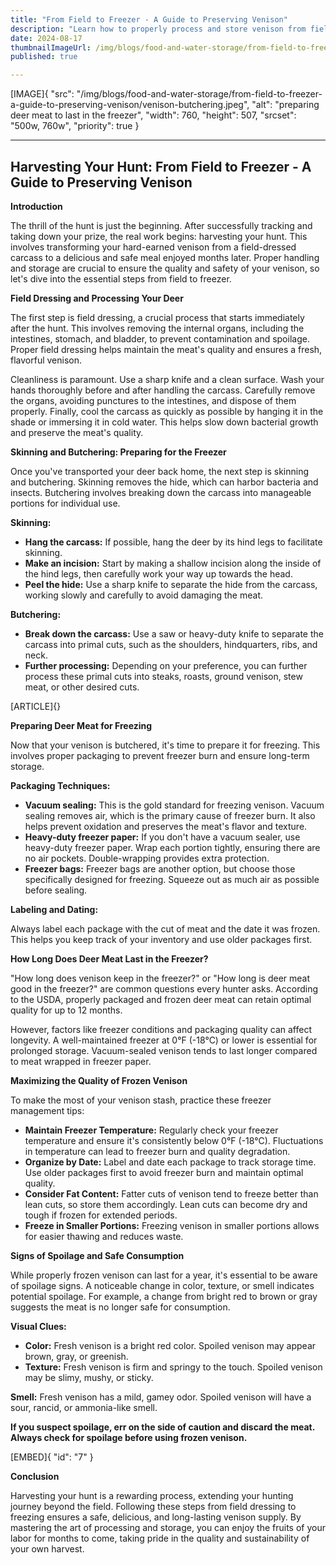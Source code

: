 ```yaml
---
title: "From Field to Freezer - A Guide to Preserving Venison"
description: "Learn how to properly process and store venison from field dressing to freezing, maximizing its quality and shelf life. Discover how long deer meat lasts in the freezer, how to prevent freezer burn, and identify signs of spoilage."
date: 2024-08-17
thumbnailImageUrl: /img/blogs/food-and-water-storage/from-field-to-freezer-a-guide-to-preserving-venison/venison-butchering.jpeg
published: true

---
```


[IMAGE]{ "src": "/img/blogs/food-and-water-storage/from-field-to-freezer-a-guide-to-preserving-venison/venison-butchering.jpeg", "alt": "preparing deer meat to last in the freezer", "width": 760, "height": 507, "srcset": "500w, 760w", "priority": true }

---


## Harvesting Your Hunt: From Field to Freezer - A Guide to Preserving Venison

**Introduction**

The thrill of the hunt is just the beginning. After successfully tracking and taking down your prize, the real work begins: harvesting your hunt. This involves transforming your hard-earned venison from a field-dressed carcass to a delicious and safe meal enjoyed months later. Proper handling and storage are crucial to ensure the quality and safety of your venison, so let's dive into the essential steps from field to freezer.

**Field Dressing and Processing Your Deer**

The first step is field dressing, a crucial process that starts immediately after the hunt. This involves removing the internal organs, including the intestines, stomach, and bladder, to prevent contamination and spoilage. Proper field dressing helps maintain the meat's quality and ensures a fresh, flavorful venison.

Cleanliness is paramount. Use a sharp knife and a clean surface. Wash your hands thoroughly before and after handling the carcass. Carefully remove the organs, avoiding punctures to the intestines, and dispose of them properly. Finally, cool the carcass as quickly as possible by hanging it in the shade or immersing it in cold water. This helps slow down bacterial growth and preserve the meat's quality.

**Skinning and Butchering: Preparing for the Freezer**

Once you've transported your deer back home, the next step is skinning and butchering. Skinning removes the hide, which can harbor bacteria and insects. Butchering involves breaking down the carcass into manageable portions for individual use.

**Skinning:**

* **Hang the carcass:** If possible, hang the deer by its hind legs to facilitate skinning.
* **Make an incision:** Start by making a shallow incision along the inside of the hind legs, then carefully work your way up towards the head.
* **Peel the hide:** Use a sharp knife to separate the hide from the carcass, working slowly and carefully to avoid damaging the meat.

**Butchering:**

* **Break down the carcass:** Use a saw or heavy-duty knife to separate the carcass into primal cuts, such as the shoulders, hindquarters, ribs, and neck.
* **Further processing:** Depending on your preference, you can further process these primal cuts into steaks, roasts, ground venison, stew meat, or other desired cuts.


[ARTICLE]{}


**Preparing Deer Meat for Freezing**

Now that your venison is butchered, it's time to prepare it for freezing. This involves proper packaging to prevent freezer burn and ensure long-term storage.

**Packaging Techniques:**

* **Vacuum sealing:** This is the gold standard for freezing venison. Vacuum sealing removes air, which is the primary cause of freezer burn. It also helps prevent oxidation and preserves the meat's flavor and texture.
* **Heavy-duty freezer paper:** If you don't have a vacuum sealer, use heavy-duty freezer paper. Wrap each portion tightly, ensuring there are no air pockets. Double-wrapping provides extra protection.
* **Freezer bags:** Freezer bags are another option, but choose those specifically designed for freezing. Squeeze out as much air as possible before sealing.

**Labeling and Dating:**

Always label each package with the cut of meat and the date it was frozen. This helps you keep track of your inventory and use older packages first.

**How Long Does Deer Meat Last in the Freezer?**

"How long does venison keep in the freezer?" or "How long is deer meat good in the freezer?" are common questions every hunter asks. According to the USDA, properly packaged and frozen deer meat can retain optimal quality for up to 12 months.

However, factors like freezer conditions and packaging quality can affect longevity. A well-maintained freezer at 0°F (-18°C) or lower is essential for prolonged storage. Vacuum-sealed venison tends to last longer compared to meat wrapped in freezer paper.

**Maximizing the Quality of Frozen Venison**

To make the most of your venison stash, practice these freezer management tips:

* **Maintain Freezer Temperature:** Regularly check your freezer temperature and ensure it's consistently below 0°F (-18°C). Fluctuations in temperature can lead to freezer burn and quality degradation.
* **Organize by Date:** Label and date each package to track storage time. Use older packages first to avoid freezer burn and maintain optimal quality.
* **Consider Fat Content:** Fatter cuts of venison tend to freeze better than lean cuts, so store them accordingly. Lean cuts can become dry and tough if frozen for extended periods.
* **Freeze in Smaller Portions:** Freezing venison in smaller portions allows for easier thawing and reduces waste.

**Signs of Spoilage and Safe Consumption**

While properly frozen venison can last for a year, it's essential to be aware of spoilage signs. A noticeable change in color, texture, or smell indicates potential spoilage. For example, a change from bright red to brown or gray suggests the meat is no longer safe for consumption.

**Visual Clues:**

* **Color:** Fresh venison is a bright red color. Spoiled venison may appear brown, gray, or greenish.
* **Texture:** Fresh venison is firm and springy to the touch. Spoiled venison may be slimy, mushy, or sticky.

**Smell:** Fresh venison has a mild, gamey odor. Spoiled venison will have a sour, rancid, or ammonia-like smell.

**If you suspect spoilage, err on the side of caution and discard the meat. Always check for spoilage before using frozen venison.**

[EMBED]{ "id": "7" }


**Conclusion**

Harvesting your hunt is a rewarding process, extending your hunting journey beyond the field. Following these steps from field dressing to freezing ensures a safe, delicious, and long-lasting venison supply. By mastering the art of processing and storage, you can enjoy the fruits of your labor for months to come, taking pride in the quality and sustainability of your own harvest.
